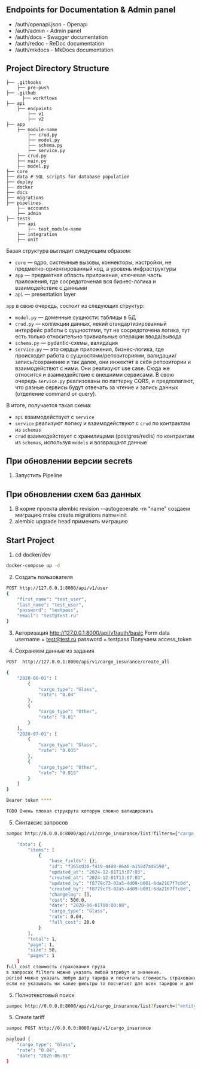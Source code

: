 ## Endpoints for Documentation & Admin panel

* /auth/openapi.json - Openapi
* /auth/admin - Admin panel
* /auth/docs - Swagger documentation
* /auth/redoc - ReDoc documentation
* /auth/mkdocs - MkDocs documentation


## Project Directory Structure
```
├── .githooks
    ├── pre-push
├── .github
      ├── workflows
├── api
    ├── endpoints
        ├── v1
        ├── v2
├── app
    ├── module-name
        ├── crud.py
        ├── model.py
        ├── schema.py
        ├── service.py
    ├── crud.py
    ├── main.py
    ├── model.py
├── core
├── data # SQL scripts for database population
├── deploy
├── docker
├── docs
├── migrations
├── pipelines
    ├── accounts
    ├── admin
├── tests
    ├── api
        ├── test_module-name
    ├── integration
    ├── unit
```

Базая структура выглядит следующим образом:
- `core` — ядро, системные вызовы, коннекторы, настройки, не предметно-ориентированный код, а уровень инфраструктуры
- `app` — предметная область приложения, ключевая часть приложения, где сосредоточеная вся бизнес-логика и взаимодействие с данными
- `api` — presentation layer

`app` в свою очередь, состоит из следующих структур:
- `model.py` — доменные сущности: таблицы в БД
- `crud.py` — коллекции данных, некий стандартизированный интерфейс работы с сущностями, тут не сосредоточена логика, тут есть только относительно тривиальные операции ввода/вывода
- `schema.py` — pydantic-схемы, валидация
- `service.py` — это сердце приложения, бизнес-логика, где происходит работа с сущностями/репозиториями,
валидации/запись/сохранение и так далее, они инжектят в себя репозитории и взаимодействют с ними. Они реализуют use case. Сюда же относится и взаимодействие с внешними сервисами. В свою очередь `service.py` реализованы по паттерну CQRS, и предполагают, что разные сервисы будут отвечать за чтение и запись данных (отделение command от query).

В итоге, получается такая схема:
- `api` взаимодействует с `service`
- `service` реализуют логику и взаимодействуют с `crud` по контрактам из `schemas`
- `crud` взаимодействует с хранилищами (postgres/redis) по контрактам из `schemas`, используя `models` и возвращают данные

## При обновлении версии secrets

1. Запустить Pipeline

## При обновлении схем баз данных

1. В корне проекта alembic revision --autogenerate -m "name" создаем миграцию
make create migrations name=init
2. alembic upgrade head применить миграцию

## Start Project

1. cd docker/dev
```sh
docker-compose up -d
```

2. Создать пользователя
```sh
POST http://127.0.0.1:8000/api/v1/user
{
    "first_name": "test_user",
    "last_name": "test_user",
    "password": "testpass",
    "email": "test@test.ru"
}
```

3. Авторизация http://127.0.0.1:8000/api/v1/auth/basic
Form data 
username = test@test.ru
password = testpass
Получаем access_token

4. Сохраняем данные из задания 
```sh
POST  http://127.0.0.1:8000/api/v1/cargo_insurance/create_all

{
    "2020-06-01": [
        {
            "cargo_type": "Glass",
            "rate": "0.04"
        },
        {
            "cargo_type": "Other",
            "rate": "0.01"
        }
    ],
    "2020-07-01": [
        {
            "cargo_type": "Glass",
            "rate": "0.035"
        },
        {
            "cargo_type": "Other",
            "rate": "0.015"
        }
    ]
}

Bearer token ****

TODO Очень плохая струкрута которую сложно валидировать
```

5. Синтаксис запросов 

```sh
запрос http://0.0.0.0:8000/api/v1/cargo_insurance/list?filters={"cargo_type": ["Glass"]}&period=2020-06-01:2020-06-01&cost=500

    "data": {
        "items": [
            {
                "base_fields": {},
                "id": "f365cd38-f419-4408-86a8-a158d7ad6590",
                "updated_at": "2024-12-01T13:07:03",
                "created_at": "2024-12-01T13:07:03",
                "updated_by": "f8779c73-02a5-4d09-b001-6da2167f7c0d",
                "created_by": "f8779c73-02a5-4d09-b001-6da2167f7c0d",
                "changelog": [],
                "cost": 500.0,
                "date": "2020-06-01T00:00:00",
                "cargo_type": "Glass",
                "rate": 0.04,
                "full_cost": 20.0
            }
        ],
        "total": 1,
        "page": 1,
        "size": 50,
        "pages": 1
    }
full_cost стоимость страхования груза
в запросах filters можно указать любой атрибут и значение.
period можно указать любую дату тарифа и посчитать стоимость страхования
если не указывать ни какие фильтры то посчитает для всех тарифов и для всех дат.
```

5. Полнотекстовый поиск

```sh
запрос http://0.0.0.0:8000/api/v1/cargo_insurance/list?fsearch=["entity value"]

```


5. Create tariff

```sh
запрос POST http://0.0.0.0:8000/api/v1/cargo_insurance

payload {
    "cargo_type": "Glass",
    "rate": "0.04",
    "date": "2020-06-01"
}

```
